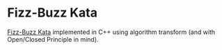 # Fizz-Buzz Kata

[Fizz-Buzz Kata](http://wiki.c2.com/?FizzBuzzTest) implemented in C++ using algorithm transform (and with Open/Closed Principle in mind).
